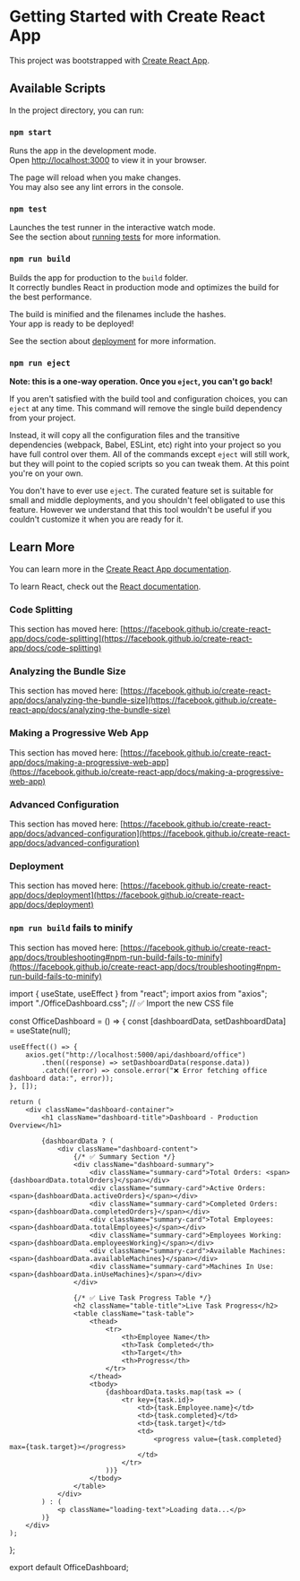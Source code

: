 # Getting Started with Create React App

This project was bootstrapped with [Create React App](https://github.com/facebook/create-react-app).

## Available Scripts

In the project directory, you can run:

### `npm start`

Runs the app in the development mode.\
Open [http://localhost:3000](http://localhost:3000) to view it in your browser.

The page will reload when you make changes.\
You may also see any lint errors in the console.

### `npm test`

Launches the test runner in the interactive watch mode.\
See the section about [running tests](https://facebook.github.io/create-react-app/docs/running-tests) for more information.

### `npm run build`

Builds the app for production to the `build` folder.\
It correctly bundles React in production mode and optimizes the build for the best performance.

The build is minified and the filenames include the hashes.\
Your app is ready to be deployed!

See the section about [deployment](https://facebook.github.io/create-react-app/docs/deployment) for more information.

### `npm run eject`

**Note: this is a one-way operation. Once you `eject`, you can't go back!**

If you aren't satisfied with the build tool and configuration choices, you can `eject` at any time. This command will remove the single build dependency from your project.

Instead, it will copy all the configuration files and the transitive dependencies (webpack, Babel, ESLint, etc) right into your project so you have full control over them. All of the commands except `eject` will still work, but they will point to the copied scripts so you can tweak them. At this point you're on your own.

You don't have to ever use `eject`. The curated feature set is suitable for small and middle deployments, and you shouldn't feel obligated to use this feature. However we understand that this tool wouldn't be useful if you couldn't customize it when you are ready for it.

## Learn More

You can learn more in the [Create React App documentation](https://facebook.github.io/create-react-app/docs/getting-started).

To learn React, check out the [React documentation](https://reactjs.org/).

### Code Splitting

This section has moved here: [https://facebook.github.io/create-react-app/docs/code-splitting](https://facebook.github.io/create-react-app/docs/code-splitting)

### Analyzing the Bundle Size

This section has moved here: [https://facebook.github.io/create-react-app/docs/analyzing-the-bundle-size](https://facebook.github.io/create-react-app/docs/analyzing-the-bundle-size)

### Making a Progressive Web App

This section has moved here: [https://facebook.github.io/create-react-app/docs/making-a-progressive-web-app](https://facebook.github.io/create-react-app/docs/making-a-progressive-web-app)

### Advanced Configuration

This section has moved here: [https://facebook.github.io/create-react-app/docs/advanced-configuration](https://facebook.github.io/create-react-app/docs/advanced-configuration)

### Deployment

This section has moved here: [https://facebook.github.io/create-react-app/docs/deployment](https://facebook.github.io/create-react-app/docs/deployment)

### `npm run build` fails to minify

This section has moved here: [https://facebook.github.io/create-react-app/docs/troubleshooting#npm-run-build-fails-to-minify](https://facebook.github.io/create-react-app/docs/troubleshooting#npm-run-build-fails-to-minify)



import { useState, useEffect } from "react";
import axios from "axios";
import "./OfficeDashboard.css"; // ✅ Import the new CSS file

const OfficeDashboard = () => {
    const [dashboardData, setDashboardData] = useState(null);

    useEffect(() => {
        axios.get("http://localhost:5000/api/dashboard/office")
            .then((response) => setDashboardData(response.data))
            .catch((error) => console.error("❌ Error fetching office dashboard data:", error));
    }, []);

    return (
        <div className="dashboard-container">
            <h1 className="dashboard-title">Dashboard - Production Overview</h1>
            
            {dashboardData ? (
                <div className="dashboard-content">
                    {/* ✅ Summary Section */}
                    <div className="dashboard-summary">
                        <div className="summary-card">Total Orders: <span>{dashboardData.totalOrders}</span></div>
                        <div className="summary-card">Active Orders: <span>{dashboardData.activeOrders}</span></div>
                        <div className="summary-card">Completed Orders: <span>{dashboardData.completedOrders}</span></div>
                        <div className="summary-card">Total Employees: <span>{dashboardData.totalEmployees}</span></div>
                        <div className="summary-card">Employees Working: <span>{dashboardData.employeesWorking}</span></div>
                        <div className="summary-card">Available Machines: <span>{dashboardData.availableMachines}</span></div>
                        <div className="summary-card">Machines In Use: <span>{dashboardData.inUseMachines}</span></div>
                    </div>

                    {/* ✅ Live Task Progress Table */}
                    <h2 className="table-title">Live Task Progress</h2>
                    <table className="task-table">
                        <thead>
                            <tr>
                                <th>Employee Name</th>
                                <th>Task Completed</th>
                                <th>Target</th>
                                <th>Progress</th>
                            </tr>
                        </thead>
                        <tbody>
                            {dashboardData.tasks.map(task => (
                                <tr key={task.id}>
                                    <td>{task.Employee.name}</td>
                                    <td>{task.completed}</td>
                                    <td>{task.target}</td>
                                    <td>
                                        <progress value={task.completed} max={task.target}></progress>
                                    </td>
                                </tr>
                            ))}
                        </tbody>
                    </table>
                </div>
            ) : (
                <p className="loading-text">Loading data...</p>
            )}
        </div>
    );
};

export default OfficeDashboard;
